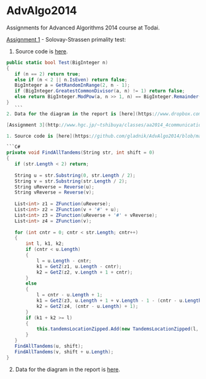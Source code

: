 AdvAlgo2014
===========

Assignments for Advanced Algorithms 2014 course at Todai.

[Assignment 1](http://www-imai.is.s.u-tokyo.ac.jp/~kawamura/teaching/advalgo/AA14-part1-assignments.pdf) - Solovay-Strassen primality test:

1. Source code is [here](https://github.com/gladnik/AdvAlgo2014/blob/master/PrimalityTesting_SolovayStrassen/PrimalityTesting_SolovayStrassen/SolovayStrassen.cs).

 ```C#
public static bool Test(BigInteger n) 
{
    if (n == 2) return true;
    else if (n < 2 || n.IsEven) return false;
    BigInteger a = GetRandomInRange(2, n - 1);
    if (BigInteger.GreatestCommonDivisor(a, n) != 1) return false;
    else return BigInteger.ModPow(a, n >> 1, n) == BigInteger.Remainder(JacobiSymbol(a, n) + n, n);
}
    ```
2. Data for the diagram in the report is [here](https://www.dropbox.com/s/1jjqtz272s13xul/AdvAlgo2014%20-%20Assignment%201%20-%20Data.xlsx). 

[Assignment 3](http://www.hgc.jp/~tshibuya/classes/aa2014_4communication.pdf) - Finding the longest tandem repeat in a string with Main-Lorentz 1982 algorithm **O(n*log(n))**:
 
1. Source code is [here](https://github.com/gladnik/AdvAlgo2014/blob/master/LongestTandemRepeat/LongestTandemRepeat/Program.cs).
 
 ```C#
 private void FindAllTandems(String str, int shift = 0)
 {
    if (str.Length < 2) return;
    
    String u = str.Substring(0, str.Length / 2);
    String v = str.Substring(str.Length / 2);
    String uReverse = Reverse(u);
    String vReverse = Reverse(v);
    
    List<int> z1 = ZFunction(uReverse);
    List<int> z2 = ZFunction(v + '#' + u);
    List<int> z3 = ZFunction(uReverse + '#' + vReverse);
    List<int> z4 = ZFunction(v);
    
    for (int cntr = 0; cntr < str.Length; cntr++)
    {
        int l, k1, k2;
        if (cntr < u.Length)
        {
            l = u.Length - cntr;
            k1 = GetZ(z1, u.Length - cntr);
            k2 = GetZ(z2, v.Length + 1 + cntr);
        }
        else
        {
            l = cntr - u.Length + 1;
            k1 = GetZ(z3, u.Length + 1 + v.Length - 1 - (cntr - u.Length));
            k2 = GetZ(z4, (cntr - u.Length) + 1);
        }
        if (k1 + k2 >= l)
        {
            this.tandemsLocationZipped.Add(new TandemsLocationZipped(l, cntr < u.Length, cntr + shift, k1, k2));
        }
    }
    FindAllTandems(u, shift);
    FindAllTandems(v, shift + u.Length);
 }
 ```
    
2. Data for the diagram in the report is [here](https://www.dropbox.com/s/do0dof8jbjmmuxo/AdvAlgo2014%20-%20Assignment%203%20-%20Data.xlsx).
